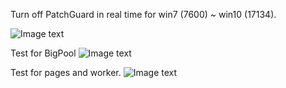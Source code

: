 Turn off PatchGuard in real time for win7 (7600) ~ win10 (17134).

![Image text](https://github.com/9176324/DisPg/blob/master/attach%20PatchGuard.png)

Test for BigPool
![Image text](https://github.com/9176324/DisPg/blob/master/BigPool.png)

Test for pages and worker.
![Image text](https://github.com/9176324/DisPg/blob/master/PagesAndWorker.png)
